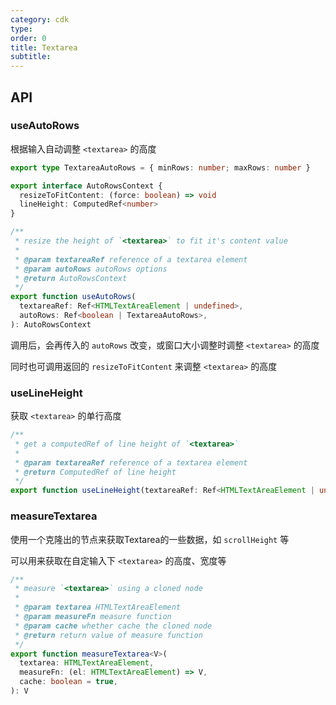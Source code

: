 ```yaml
---
category: cdk
type: 
order: 0
title: Textarea
subtitle:
---
```


## API

### useAutoRows

根据输入自动调整 `<textarea>` 的高度

```ts
export type TextareaAutoRows = { minRows: number; maxRows: number }

export interface AutoRowsContext {
  resizeToFitContent: (force: boolean) => void
  lineHeight: ComputedRef<number>
}

/**
 * resize the height of `<textarea>` to fit it's content value
 * 
 * @param textareaRef reference of a textarea element
 * @param autoRows autoRows options
 * @return AutoRowsContext
 */
export function useAutoRows(
  textareaRef: Ref<HTMLTextAreaElement | undefined>,
  autoRows: Ref<boolean | TextareaAutoRows>,
): AutoRowsContext
```

调用后，会再传入的 `autoRows` 改变，或窗口大小调整时调整 `<textarea>` 的高度

同时也可调用返回的 `resizeToFitContent` 来调整 `<textarea>` 的高度

### useLineHeight

获取 `<textarea>` 的单行高度

```ts
/**
 * get a computedRef of line height of `<textarea>`
 * 
 * @param textareaRef reference of a textarea element
 * @return ComputedRef of line height
 */
export function useLineHeight(textareaRef: Ref<HTMLTextAreaElement | undefined>): ComputedRef<number>
```

### measureTextarea

使用一个克隆出的节点来获取Textarea的一些数据，如 `scrollHeight` 等

可以用来获取在自定输入下 `<textarea>` 的高度、宽度等

```ts
/**
 * measure `<textarea>` using a cloned node
 * 
 * @param textarea HTMLTextAreaElement
 * @param measureFn measure function
 * @param cache whether cache the cloned node
 * @return return value of measure function
 */
export function measureTextarea<V>(
  textarea: HTMLTextAreaElement,
  measureFn: (el: HTMLTextAreaElement) => V,
  cache: boolean = true,
): V
```
